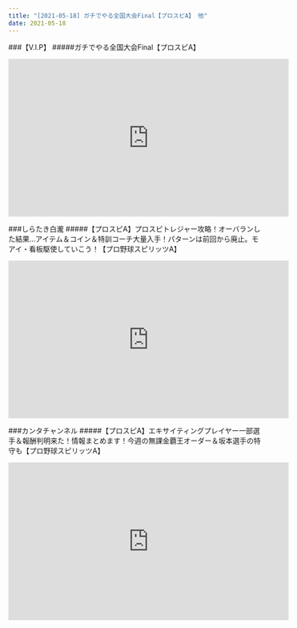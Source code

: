 ```yaml
---
title: "[2021-05-18] ガチでやる全国大会Final【プロスピA】 他"
date: 2021-05-18
---
```

###【V.I.P】
#####ガチでやる全国大会Final【プロスピA】
<iframe width="560" height="315" src="https://www.youtube.com/embed/PkX-1wyeCHY" frameborder="0" allow="accelerometer; autoplay; clipboard-write; encrypted-media; gyroscope; picture-in-picture" allowfullscreen></iframe>

###しらたき白瀧
#####【プロスピA】プロスピトレジャー攻略！オーバランした結果…アイテム＆コイン＆特訓コーチ大量入手！パターンは前回から廃止。モアイ・看板駆使していこう！【プロ野球スピリッツA】
<iframe width="560" height="315" src="https://www.youtube.com/embed/0lXYybphklM" frameborder="0" allow="accelerometer; autoplay; clipboard-write; encrypted-media; gyroscope; picture-in-picture" allowfullscreen></iframe>

###カンタチャンネル
#####【プロスピA】エキサイティングプレイヤー一部選手＆報酬判明来た！情報まとめます！今週の無課金覇王オーダー＆坂本選手の特守も【プロ野球スピリッツA】
<iframe width="560" height="315" src="https://www.youtube.com/embed/WqLnU0cd5Ko" frameborder="0" allow="accelerometer; autoplay; clipboard-write; encrypted-media; gyroscope; picture-in-picture" allowfullscreen></iframe>

